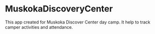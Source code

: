 # MuskokaDiscoveryCenter
This app created for Muskoka Discover Center day camp. It help to track camper activities and attendance.
